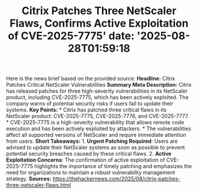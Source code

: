 ﻿---
title: "Citrix Patches Three NetScaler Flaws, Confirms Active Exploitation of CVE-2025-7775'
date: '2025-08-28T01:59:18"
category: "Markets"
summary: ""
slug: "citrix patches three netscaler flaws confirms active exploit"
source_urls:
  - "https://thehackernews.com/2025/08/citrix-patches-three-netscaler-flaws.html"
seo:
  title: "Citrix Patches Three NetScaler Flaws, Confirms Active Exploitation of CVE-2025-7775 | Hash n Hedge'
  description: '"
  keywords: ["news", "markets", "brief"]
---
Here is the news brief based on the provided source:  **Headline:** Citrix Patches Critical NetScaler Vulnerabilities  **Summary Meta Description:** Citrix has released patches for three high-severity vulnerabilities in its NetScaler product, including CVE-2025-7775, which has been actively exploited. The company warns of potential security risks if users fail to update their systems.  **Key Points:**  * Citrix has patched three critical flaws in its NetScaler product: CVE-2025-7775, CVE-2025-7776, and CVE-2025-7777. * CVE-2025-7775 is a high-severity vulnerability that allows remote code execution and has been actively exploited by attackers. * The vulnerabilities affect all supported versions of NetScaler and require immediate attention from users.  **Short Takeaways:**  1. **Urgent Patching Required**: Users are advised to update their NetScaler systems as soon as possible to prevent potential security breaches caused by these critical flaws. 2. **Active Exploitation Concerns**: The confirmation of active exploitation of CVE-2025-7775 highlights the importance of timely patching and emphasizes the need for organizations to maintain a robust vulnerability management strategy.  **Sources:** https://thehackernews.com/2025/08/citrix-patches-three-netscaler-flaws.html 
